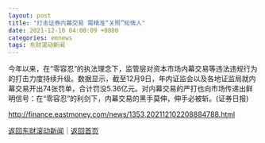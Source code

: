 ```yaml
---
layout: post
title: "打击证券内幕交易 需精准“关照”知情人"
date: 2021-12-10 04:00:09 +0800
categories: emnews
tags: 东财滚动新闻
---
```


今年以来，在“零容忍”的执法理念下，监管层对资本市场内幕交易等违法违规行为的打击力度持续升级。数据显示，截至12月9日，年内证监会以及各地证监局就内幕交易开出74张罚单，合计罚没5.36亿元。对内幕交易的严打也向市场传递出鲜明信号：在“零容忍”的利剑下，内幕交易的黑手莫伸，伸手必被斩。(证券日报)

<http://finance.eastmoney.com/news/1353,202112102208884788.html>

[返回东财滚动新闻](//finews.withounder.com/emnews/)｜[返回首页](//finews.withounder.com/)